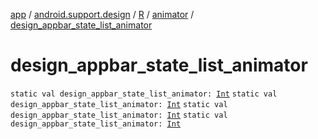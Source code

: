 [app](../../../index.md) / [android.support.design](../../index.md) / [R](../index.md) / [animator](index.md) / [design_appbar_state_list_animator](.)

# design_appbar_state_list_animator

`static val design_appbar_state_list_animator: `[`Int`](https://kotlinlang.org/api/latest/jvm/stdlib/kotlin/-int/index.html)
`static val design_appbar_state_list_animator: `[`Int`](https://kotlinlang.org/api/latest/jvm/stdlib/kotlin/-int/index.html)
`static val design_appbar_state_list_animator: `[`Int`](https://kotlinlang.org/api/latest/jvm/stdlib/kotlin/-int/index.html)
`static val design_appbar_state_list_animator: `[`Int`](https://kotlinlang.org/api/latest/jvm/stdlib/kotlin/-int/index.html)